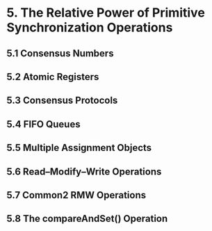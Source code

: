 # 5. The Relative Power of Primitive Synchronization Operations
## 5.1 Consensus Numbers
## 5.2 Atomic Registers
## 5.3 Consensus Protocols
## 5.4 FIFO Queues
## 5.5 Multiple Assignment Objects
## 5.6 Read–Modify–Write Operations
## 5.7 Common2 RMW Operations
## 5.8 The compareAndSet() Operation